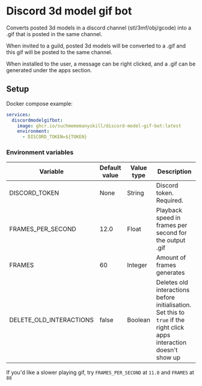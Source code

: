 # Discord 3d model gif bot

Converts posted 3d models in a discord channel (stl/3mf/obj/gcode) into a .gif that is posted in the same channel.

When invited to a guild, posted 3d models will be converted to a .gif and this gif will be posted to the same channel.

When installed to the user, a message can be right clicked, and a .gif can be generated under the apps section.

## Setup

Docker compose example:
```yml
services:
  discordmodelgifbot:
    image: ghcr.io/suchmememanyskill/discord-model-gif-bot:latest
    environment:
      - DISCORD_TOKEN=${TOKEN}
```

### Environment variables

Variable | Default value | Value type | Description
---|---|---|---
DISCORD_TOKEN | None | String | Discord token. Required.
FRAMES_PER_SECOND | 12.0 | Float | Playback speed in frames per second for the output .gif
FRAMES | 60 | Integer | Amount of frames generates
DELETE_OLD_INTERACTIONS | false | Boolean | Deletes old interactions before initialisation. Set this to `true` if the right click apps interaction doesn't show up

If you'd like a slower playing gif, try `FRAMES_PER_SECOND` at `11.0` and `FRAMES` at `88`